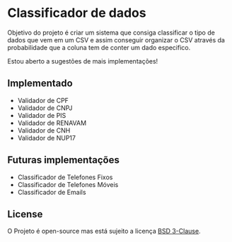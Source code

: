 # Classificador de dados

Objetivo do projeto é criar um sistema que consiga classificar o tipo de dados que vem em um CSV
e assim conseguir organizar o CSV através da probabilidade que a coluna tem de conter um dado
especifico.

Estou aberto a sugestões de mais implementações!

## Implementado
- Validador de CPF
- Validador de CNPJ
- Validador de PIS
- Validador de RENAVAM
- Validador de CNH
- Validador de NUP17

## Futuras implementações
- Classificador de Telefones Fixos
- Classificador de Telefones Móveis
- Classificador de Emails

## License
O Projeto é open-source mas está sujeito a licença [BSD 3-Clause](LICENSE).